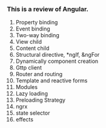 ### This is a review of Angular.

1. Property binding
2. Event binding
3. Two-way binding
4. View child
5. Content child
6. Structural directive, *ngIf, &ngFor
7. Dynamically component creation
8. Gttp client
9. Router and routing
10. Template and reactive forms
11. Modules
12. Lazy loading
13. Preloading Strategy
14. ngrx
15. state selector
16. effects

